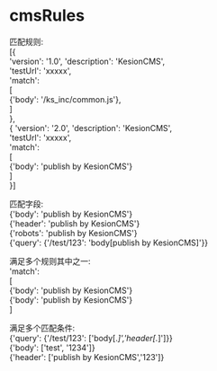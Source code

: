 # cmsRules

匹配规则:  
[{  
    'version': '1.0', 'description': 'KesionCMS',  
    'testUrl': 'xxxxx',  
    'match':  
    [  
        {'body': '/ks_inc/common.js'},  
    ]  
},  
{
    'version': '2.0', 'description': 'KesionCMS',  
    'testUrl': 'xxxxx',  
    'match':  
    [  
        {'body': 'publish by KesionCMS'}  
    ]  
}]  

匹配字段:  
{'body': 'publish by KesionCMS'}  
{'header': 'publish by KesionCMS'}  
{'robots': 'publish by KesionCMS'}  
{'query': {'/test/123': 'body[publish by KesionCMS]'}}  

满足多个规则其中之一:  
'match':  
[  
    {'body': 'publish by KesionCMS'}  
    {'body': 'publish by KesionCMS'}  
]  

满足多个匹配条件:  
{'query': {'/test/123': ['body[.*]','header[.*]']}}  
{'body': ['test', '1234']}  
{'header': ['publish by KesionCMS','123']}  